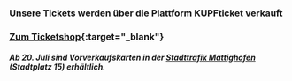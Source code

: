 ### Unsere Tickets werden über die Plattform KUPFticket verkauft
### [Zum Ticketshop](https://nycmm.kupfticket.at/){:target="_blank"}
##### Ab 20. Juli sind Vorverkaufskarten in der <a href="https://mattighofen-erleben.at/betrieb/stadttrafik-mattighofen/" target="_blank">Stadttrafik Mattighofen</a> (Stadtplatz 15) erhältlich. 
